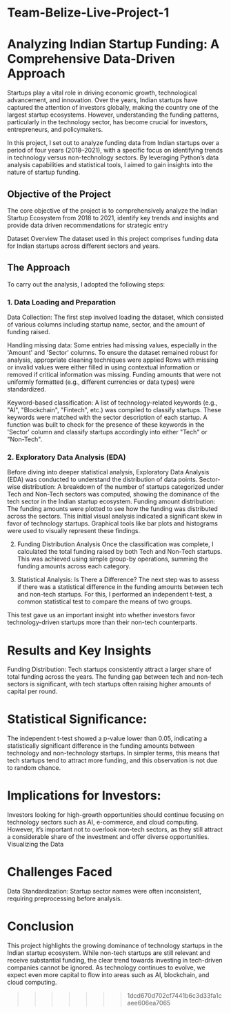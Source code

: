
# Team-Belize-Live-Project-1

# Analyzing Indian Startup Funding: A Comprehensive Data-Driven Approach
Startups play a vital role in driving economic growth, technological advancement, and innovation. Over the years, Indian startups have captured the attention of investors globally, making the country one of the largest startup ecosystems. However, understanding the funding patterns, particularly in the technology sector, has become crucial for investors, entrepreneurs, and policymakers.

In this project, I set out to analyze funding data from Indian startups over a period of four years (2018–2021), with a specific focus on identifying trends in technology versus non-technology sectors. By leveraging Python’s data analysis capabilities and statistical tools, I aimed to gain insights into the nature of startup funding. 

## Objective of the Project
The core objective of the project is to comprehensively analyze the Indian Startup Ecosystem from 2018 to 2021, identify key trends and insights and provide data driven recommendations for strategic entry 

Dataset Overview
The dataset used in this project comprises funding data for Indian startups across different sectors and years. 

## The Approach
To carry out the analysis, I adopted the following steps:

### 1. Data Loading and Preparation
Data Collection: The first step involved loading the dataset, which consisted of various columns including startup name, sector, and the amount of funding raised.

Handling missing data: Some entries had missing values, especially in the 'Amount' and 'Sector' columns. To ensure the dataset remained robust for analysis, appropriate cleaning techniques were applied
Rows with missing or invalid values were either filled in using contextual information or removed if critical information was missing.
Funding amounts that were not uniformly formatted (e.g., different currencies or data types) were standardized.

Keyword-based classification: A list of technology-related keywords (e.g., "AI", "Blockchain", "Fintech", etc.) was compiled to classify startups. These keywords were matched with the sector description of each startup. A function was built to check for the presence of these keywords in the 'Sector' column and classify startups accordingly into either "Tech" or "Non-Tech".

### 2. Exploratory Data Analysis (EDA)
Before diving into deeper statistical analysis, Exploratory Data Analysis (EDA) was conducted to understand the distribution of data points.
Sector-wise distribution: A breakdown of the number of startups categorized under Tech and Non-Tech sectors was computed, showing the dominance of the tech sector in the Indian startup ecosystem.
Funding amount distribution: The funding amounts were plotted to see how the funding was distributed across the sectors. This initial visual analysis indicated a significant skew in favor of technology startups.
Graphical tools like bar plots and histograms were used to visually represent these findings.




2. Funding Distribution Analysis
Once the classification was complete, I calculated the total funding raised by both Tech and Non-Tech startups. This was achieved using simple group-by operations, summing the funding amounts across each category.

3. Statistical Analysis: Is There a Difference?
The next step was to assess if there was a statistical difference in the funding amounts between tech and non-tech startups. For this, I performed an independent t-test, a common statistical test to compare the means of two groups.

This test gave us an important insight into whether investors favor technology-driven startups more than their non-tech counterparts.

# Results and Key Insights
Funding Distribution:
Tech startups consistently attract a larger share of total funding across the years.
The funding gap between tech and non-tech sectors is significant, with tech startups often raising higher amounts of capital per round.
# Statistical Significance:
The independent t-test showed a p-value lower than 0.05, indicating a statistically significant difference in the funding amounts between technology and non-technology startups. In simpler terms, this means that tech startups tend to attract more funding, and this observation is not due to random chance.
# Implications for Investors:
Investors looking for high-growth opportunities should continue focusing on technology sectors such as AI, e-commerce, and cloud computing.
However, it’s important not to overlook non-tech sectors, as they still attract a considerable share of the investment and offer diverse opportunities.
Visualizing the Data

# Challenges Faced
Data Standardization: Startup sector names were often inconsistent, requiring preprocessing before analysis.
# Conclusion
This project highlights the growing dominance of technology startups in the Indian startup ecosystem. While non-tech startups are still relevant and receive substantial funding, the clear trend towards investing in tech-driven companies cannot be ignored. As technology continues to evolve, we expect even more capital to flow into areas such as AI, blockchain, and cloud computing.






>>>>>>> 1dcd670d702cf7441b6c3d33fa1caee606ea7065